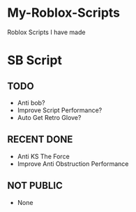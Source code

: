 # My-Roblox-Scripts
Roblox Scripts I have made

# SB Script
## TODO
 - Anti bob?
 - Improve Script Performance?
 - Auto Get Retro Glove?

## RECENT DONE
 - Anti KS The Force
 - Improve Anti Obstruction Performance

## NOT PUBLIC
 - None
